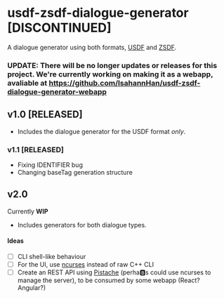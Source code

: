 # usdf-zsdf-dialogue-generator [DISCONTINUED]

A dialogue generator using both formats, [USDF](https://github.com/rheit/zdoom/blob/master/specs/usdf.txt) and [ZSDF](https://github.com/coelckers/gzdoom/blob/master/specs/usdf_zdoom.txt).

### UPDATE: There will be no longer updates or releases for this project. We're currently working on making it as a webapp, avaliable at https://github.com/IsahannHan/usdf-zsdf-dialogue-generator-webapp 

## v1.0 [RELEASED]
- Includes the dialogue generator for the USDF format _only_.
### v1.1 [RELEASED]
- Fixing IDENTIFIER bug
- Changing baseTag generation structure

## v2.0
Currently **WIP**
- Includes generators for both dialogue types.

#### Ideas
- [ ] CLI shell-like behaviour
- [ ] For the UI, use [ncurses](https://en.wikipedia.org/wiki/Ncurses) instead of raw C++ CLI
- [ ] Create an REST API using [Pistache](http://pistache.io/) (perha:b:s could use ncurses to manage the server), to be consumed by some webapp (React? Angular?)
